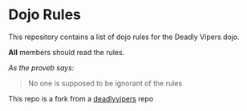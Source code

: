 Dojo Rules
==========

This repository contains a list of dojo rules for the Deadly Vipers dojo.

**All** members should read the rules.

*As the proveb says:*
> No one is supposed to be ignorant of the rules

This repo is a fork from a [deadlyvipers](https://github.com/deadlyvipers) repo
